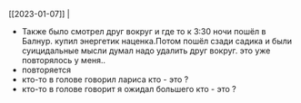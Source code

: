 [[2023-01-07]]
|
- Также было смотрел друг вокруг
и где то к 3:30 ночи пошёл в Балнур.
купил энергетик  наценка.Потом пошёл
сзади садика и были суицидальные мысли
думал надо удалить друг вокруг. это уже повторялось
у меня..
- повторяется
- кто-то в голове говорил лариса кто - это ?
- кто-то в голове говорит я ожидал большего кто - это ?